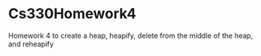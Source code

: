 Cs330Homework4
==============

Homework 4 to create a heap, heapify, delete from the middle of the heap, and reheapify

